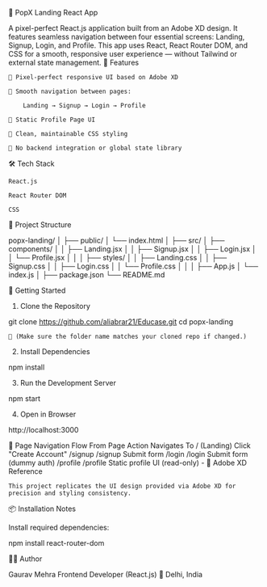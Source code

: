 📘 PopX Landing React App

A pixel-perfect React.js application built from an Adobe XD design. It features seamless navigation between four essential screens: Landing, Signup, Login, and Profile. This app uses React, React Router DOM, and CSS for a smooth, responsive user experience — without Tailwind or external state management.
📌 Features

    🔹 Pixel-perfect responsive UI based on Adobe XD

    🔹 Smooth navigation between pages:

        Landing → Signup → Login → Profile

    🔹 Static Profile Page UI

    🔹 Clean, maintainable CSS styling

    🔹 No backend integration or global state library

🛠️ Tech Stack

    React.js

    React Router DOM

    CSS

📁 Project Structure

popx-landing/
│
├── public/
│   └── index.html
│
├── src/
│   ├── components/
│   │   ├── Landing.jsx
│   │   ├── Signup.jsx
│   │   ├── Login.jsx
│   │   └── Profile.jsx
│   │
│   ├── styles/
│   │   ├── Landing.css
│   │   ├── Signup.css
│   │   ├── Login.css
│   │   └── Profile.css
│   │
│   ├── App.js
│   └── index.js
│
├── package.json
└── README.md

🚀 Getting Started
1. Clone the Repository

git clone https://github.com/aliabrar21/Educase.git
cd popx-landing

    🔄 (Make sure the folder name matches your cloned repo if changed.)

2. Install Dependencies

npm install

3. Run the Development Server

npm start

4. Open in Browser

http://localhost:3000

🔄 Page Navigation Flow
From Page	Action	Navigates To
/ (Landing)	Click "Create Account"	/signup
/signup	Submit form	/login
/login	Submit form (dummy auth)	/profile
/profile	Static profile UI (read-only)	-
🎨 Adobe XD Reference

    This project replicates the UI design provided via Adobe XD for precision and styling consistency.

📦 Installation Notes

Install required dependencies:

npm install react-router-dom

👨‍💻 Author

Gaurav Mehra
Frontend Developer (React.js)
📍 Delhi, India
